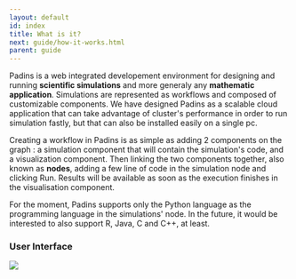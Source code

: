 ```yaml
---
layout: default
id: index
title: What is it?
next: guide/how-it-works.html
parent: guide
---
```


Padins is a web integrated developement environment for designing and running **scientific simulations** and more generaly any **mathematic application**. Simulations are represented as workflows and composed of customizable components. We have designed Padins as a scalable cloud application that can take advantage of cluster's performance in order to run simulation fastly, but that can also be installed easily on a single pc.

Creating a workflow in Padins is as simple as adding 2 components on the graph : a simulation component that will contain the simulation's code, and a visualization component. Then linking the two components together, also known as **nodes**, adding a few line of code in the simulation node and clicking Run. Results will be available as soon as the execution finishes in the visualisation component. 

For the moment, Padins supports only the Python language as the programming language in the simulations' node. In the future, it would be interested to also support R, Java, C and C++, at least. 

### User Interface

![](../images/padins-ui.png)